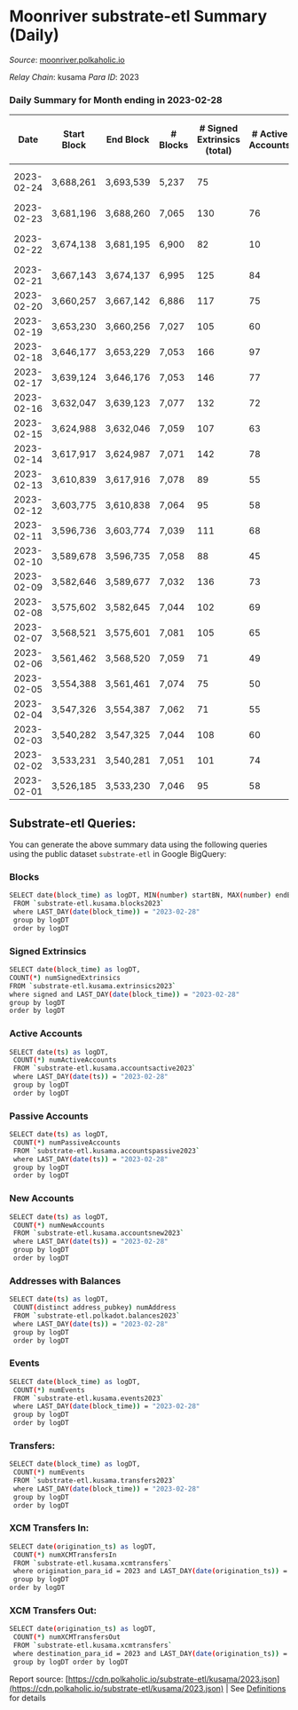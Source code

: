 # Moonriver substrate-etl Summary (Daily)

_Source_: [moonriver.polkaholic.io](https://moonriver.polkaholic.io)

*Relay Chain*: kusama
*Para ID*: 2023



### Daily Summary for Month ending in 2023-02-28


| Date | Start Block | End Block | # Blocks | # Signed Extrinsics (total) | # Active Accounts | # Passive | # New | # Addresses with Balances | # Events | # Transfers | # XCM Transfers In | # XCM Transfers Out | Issues | 
| ---- | ----------- | --------- | -------- | --------------------------- | ----------------- | --------- | ----- | ------------------------- | -------- | ----------- | ------------------ | ------------------- | ------ |
| 2023-02-24 | 3,688,261 | 3,693,539 | 5,237 | 75 |  |  |  |  | 353,014 | 4,571 ($932,706.94) |   |   | 42 missing (0.80%) |
| 2023-02-23 | 3,681,196 | 3,688,260 | 7,065 | 130 | 76 |  | 242 | 589,997 | 575,374 | 7,393 ($1,806,762.68) | 57 ($178,033.54) | 64 ($23,142.14) |  |
| 2023-02-22 | 3,674,138 | 3,681,195 | 6,900 | 82 | 10 |  | 3 | 589,767 | 545,618 | 5,688 ($1,601,244.51) | 80 ($35,970.19) | 94 ($168,181.28) | 158 missing (2.24%) |
| 2023-02-21 | 3,667,143 | 3,674,137 | 6,995 | 125 | 84 |  | 123 | 589,764 | 557,420 | 7,480 ($2,274,405.34) | 77 ($45,036.67) | 124 ($35,427.31) |  |
| 2023-02-20 | 3,660,257 | 3,667,142 | 6,886 | 117 | 75 |  | 109 | 589,650 | 525,478 | 8,396 ($3,195,069.92) | 94 ($44,286.43) | 100 ($22,903.37) |  |
| 2023-02-19 | 3,653,230 | 3,660,256 | 7,027 | 105 | 60 |  | 159 | 589,559 | 536,029 | 8,895 ($3,811,315.11) | 57 ($25,790.87) | 112 ($159,145.67) |  |
| 2023-02-18 | 3,646,177 | 3,653,229 | 7,053 | 166 | 97 |  | 222 | 589,413 | 1,011,112 | 28,330 ($10,513,146.55) | 125 ($202,596.75) | 122 ($298,663.39) |  |
| 2023-02-17 | 3,639,124 | 3,646,176 | 7,053 | 146 | 77 |  | 132 | 589,207 | 700,244 | 15,388 ($4,869,182.35) | 110 ($93,877.56) | 124 ($265,392.18) |  |
| 2023-02-16 | 3,632,047 | 3,639,123 | 7,077 | 132 | 72 |  | 95 | 589,085 | 550,525 | 7,174 ($2,237,263.12) | 48 ($31,898.89) | 83 ($71,156.11) |  |
| 2023-02-15 | 3,624,988 | 3,632,046 | 7,059 | 107 | 63 |  | 130 | 589,003 | 515,703 | 6,274 ($1,431,930.96) | 34 ($23,781.04) | 62 ($295,973.66) |  |
| 2023-02-14 | 3,617,917 | 3,624,987 | 7,071 | 142 | 78 |  | 110 | 588,885 | 468,969 | 4,470 ($856,666.74) | 37 ($13,608.23) | 79 ($302,654.25) |  |
| 2023-02-13 | 3,610,839 | 3,617,916 | 7,078 | 89 | 55 |  | 117 | 588,793 | 511,195 | 5,868 ($1,142,835.65) | 60 ($10,903.78) | 89 ($70,929.25) |  |
| 2023-02-12 | 3,603,775 | 3,610,838 | 7,064 | 95 | 58 |  | 111 | 588,685 | 434,022 | 4,250 ($1,295,746.20) | 32 ($27,756.61) | 75 ($95,687.38) |  |
| 2023-02-11 | 3,596,736 | 3,603,774 | 7,039 | 111 | 68 |  | 122 | 588,589 | 414,401 | 3,100 ($647,319.10) | 44 ($53,402.24) | 88 ($50,874.95) |  |
| 2023-02-10 | 3,589,678 | 3,596,735 | 7,058 | 88 | 45 |  | 134 | 588,475 | 498,330 | 5,237 ($1,882,643.89) | 95 ($22,747.62) | 114 ($15,705.60) |  |
| 2023-02-09 | 3,582,646 | 3,589,677 | 7,032 | 136 | 73 |  | 255 | 588,357 | 761,870 | 15,100 ($5,273,110.92) | 127 ($101,531.41) | 152 ($85,291.27) |  |
| 2023-02-08 | 3,575,602 | 3,582,645 | 7,044 | 102 | 69 |  | 316 | 588,132 | 615,747 | 8,156 ($3,105,044.47) | 40 ($54,354.80) | 78 ($147,246.26) |  |
| 2023-02-07 | 3,568,521 | 3,575,601 | 7,081 | 105 | 65 |  | 258,156 | 587,839 | 568,521 | 7,713 ($2,501,717.26) | 79 ($32,951.28) | 112 ($686,966.39) |  |
| 2023-02-06 | 3,561,462 | 3,568,520 | 7,059 | 71 | 49 |  | 94 | 587,709 | 466,059 | 5,135 ($1,811,360.04) | 57 ($65,264.89) | 89 ($368,726.37) |  |
| 2023-02-05 | 3,554,388 | 3,561,461 | 7,074 | 75 | 50 |  | 117 | 587,638 | 516,414 | 7,802 ($3,350,181.90) | 51 ($572,856.77) | 79 ($266,694.53) |  |
| 2023-02-04 | 3,547,326 | 3,554,387 | 7,062 | 71 | 55 |  | 99 | 587,543 | 425,987 | 5,063 ($1,741,016.13) | 47 ($64,161.73) | 69 ($16,642.34) |  |
| 2023-02-03 | 3,540,282 | 3,547,325 | 7,044 | 108 | 60 |  | 98 | 587,464 | 446,708 | 5,599 ($1,033,739.12) | 51 ($37,434.29) | 80 ($152,443.66) |  |
| 2023-02-02 | 3,533,231 | 3,540,281 | 7,051 | 101 | 74 |  | 1,169 | 587,378 | 523,354 | 8,002 ($2,665,495.52) | 64 ($123,828.43) | 79 ($67,647.41) |  |
| 2023-02-01 | 3,526,185 | 3,533,230 | 7,046 | 95 | 58 |  | 2,141 | 586,218 | 528,894 | 7,749 ($2,042,510.97) | 77 ($35,919.03) | 99 ($66,857.53) |  |

## Substrate-etl Queries:
You can generate the above summary data using the following queries using the public dataset `substrate-etl` in Google BigQuery:

### Blocks
```bash
SELECT date(block_time) as logDT, MIN(number) startBN, MAX(number) endBN, COUNT(*) numBlocks 
 FROM `substrate-etl.kusama.blocks2023`  
 where LAST_DAY(date(block_time)) = "2023-02-28" 
 group by logDT 
 order by logDT
```

### Signed Extrinsics
```bash
SELECT date(block_time) as logDT, 
COUNT(*) numSignedExtrinsics 
FROM `substrate-etl.kusama.extrinsics2023`  
where signed and LAST_DAY(date(block_time)) = "2023-02-28" 
group by logDT 
order by logDT
```

### Active Accounts
```bash
SELECT date(ts) as logDT, 
 COUNT(*) numActiveAccounts 
 FROM `substrate-etl.kusama.accountsactive2023` 
 where LAST_DAY(date(ts)) = "2023-02-28" 
 group by logDT 
 order by logDT
```

### Passive Accounts
```bash
SELECT date(ts) as logDT, 
 COUNT(*) numPassiveAccounts 
 FROM `substrate-etl.kusama.accountspassive2023` 
 where LAST_DAY(date(ts)) = "2023-02-28" 
 group by logDT 
 order by logDT
```

### New Accounts
```bash
SELECT date(ts) as logDT, 
 COUNT(*) numNewAccounts 
 FROM `substrate-etl.kusama.accountsnew2023` 
 where LAST_DAY(date(ts)) = "2023-02-28" 
 group by logDT
 order by logDT
```

### Addresses with Balances
```bash
SELECT date(ts) as logDT,
 COUNT(distinct address_pubkey) numAddress 
 FROM `substrate-etl.polkadot.balances2023` 
 where LAST_DAY(date(ts)) = "2023-02-28" 
 group by logDT 
 order by logDT
```

### Events
```bash
SELECT date(block_time) as logDT, 
 COUNT(*) numEvents 
 FROM `substrate-etl.kusama.events2023` 
 where LAST_DAY(date(block_time)) = "2023-02-28" 
 group by logDT 
 order by logDT
```

### Transfers:
```bash
SELECT date(block_time) as logDT, 
 COUNT(*) numEvents 
 FROM `substrate-etl.kusama.transfers2023` 
 where LAST_DAY(date(block_time)) = "2023-02-28" 
 group by logDT 
 order by logDT
```

### XCM Transfers In:
```bash
SELECT date(origination_ts) as logDT, 
 COUNT(*) numXCMTransfersIn 
 FROM `substrate-etl.kusama.xcmtransfers` 
 where origination_para_id = 2023 and LAST_DAY(date(origination_ts)) = "2023-02-28" 
 group by logDT 
order by logDT
```

### XCM Transfers Out:
```bash
SELECT date(origination_ts) as logDT, 
 COUNT(*) numXCMTransfersOut 
 FROM `substrate-etl.kusama.xcmtransfers` 
 where destination_para_id = 2023 and LAST_DAY(date(origination_ts)) = "2023-02-28" 
 group by logDT order by logDT
```


Report source: [https://cdn.polkaholic.io/substrate-etl/kusama/2023.json](https://cdn.polkaholic.io/substrate-etl/kusama/2023.json) | See [Definitions](/DEFINITIONS.md) for details
